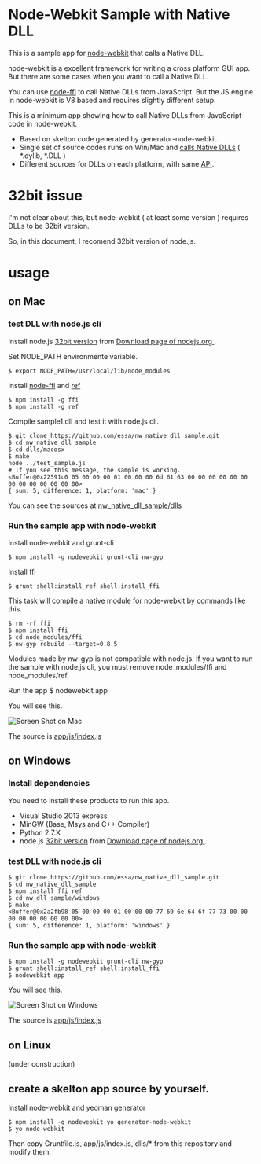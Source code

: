 # Node-Webkit Sample with Native DLL

This is a sample app for [node-webkit](https://github.com/rogerwang/node-webkit) that calls a Native DLL.

node-webkit is a excellent framework for writing a cross platform GUI app. But there are some cases when you want to call a Native DLL.

You can use [node-ffi](https://github.com/rbranson/node-ffi) to call Native DLLs from JavaScript. But the JS engine in node-webkit is V8 based and requires slightly different setup.

This is a minimum app showing how to call Native DLLs from JavaScript code in node-webkit.

* Based on skelton code generated by generator-node-webkit.
* Single set of source codes runs on Win/Mac and [calls Native  DLLs](https://github.com/essa/nw_native_dll_sample/blob/master/app/js/index.js) ( *.dylib, *.DLL )
* Different sources for DLLs on each platform, with same [API](https://github.com/essa/nw_native_dll_sample/blob/master/dlls/macosx/sample1.h).

# 32bit issue

I'm not clear about this, but node-webkit ( at least some version ) requires DLLs to be 32bit version.

So, in this document, I recomend 32bit version of node.js.

# usage

## on Mac

### test DLL with node.js cli

Install node.js [32bit version](http://nodejs.org/dist/v0.10.26/node-v0.10.26-darwin-x86.tar.gz) from [Download page of nodejs.org ](http://nodejs.org/download/).

Set NODE_PATH environmente variable.

    $ export NODE_PATH=/usr/local/lib/node_modules

Install [node-ffi](https://github.com/rbranson/node-ffi) and [ref](https://github.com/TooTallNate/ref)

    $ npm install -g ffi
    $ npm install -g ref

Compile sample1.dll and test it with node.js cli.

    $ git clone https://github.com/essa/nw_native_dll_sample.git
    $ cd nw_native_dll_sample
    $ cd dlls/macosx
    $ make
    node ../test_sample.js
    # If you see this message, the sample is working.
    <Buffer@0x22591c0 05 00 00 00 01 00 00 00 6d 61 63 00 00 00 00 00 00 00 00 00 00 00 00 00>
    { sum: 5, difference: 1, platform: 'mac' }

You can see the sources at [nw_native_dll_sample/dlls](https://github.com/essa/nw_native_dll_sample/tree/master/dlls)

### Run the sample app with node-webkit

Install node-webkit and grunt-cli

    $ npm install -g nodewebkit grunt-cli nw-gyp

Install ffi

    $ grunt shell:install_ref shell:install_ffi

This task will compile a native module for node-webkit by commands like this.

    $ rm -rf ffi
    $ npm install ffi
    $ cd node_modules/ffi
    $ nw-gyp rebuild --target=0.8.5'

Modules made by nw-gyp is not compatible with node.js. If you want to run the sample with node.js cli, you must remove node_modules/ffi and node_modules/ref.

Run the app
    $ nodewebkit app

You will see this.

![Screen Shot on Mac](https://raw.github.com/essa/nw_native_dll_sample/master/screenshots/nw_dll_mac.png)

The source is [app/js/index.js](https://github.com/essa/nw_native_dll_sample/blob/master/app/js/index.js)

## on Windows

### Install dependencies

You need to install these products to run this app.

* Visual Studio 2013 express
* MinGW (Base, Msys and C++ Compiler)
* Python 2.7.X
* node.js [32bit version](http://nodejs.org/dist/v0.10.26/node-v0.10.26-x86.msi) from [Download page of nodejs.org ](http://nodejs.org/download/).

### test DLL with node.js cli

    $ git clone https://github.com/essa/nw_native_dll_sample.git
    $ cd nw_native_dll_sample
    $ npm install ffi ref
    $ cd nw_dll_sample/windows
    $ make  
    <Buffer@0x2a2fb98 05 00 00 00 01 00 00 00 77 69 6e 64 6f 77 73 00 00 00 00 00 00 00 00 00>
    { sum: 5, difference: 1, platform: 'windows' }

### Run the sample app with node-webkit

    $ npm install -g nodewebkit grunt-cli nw-gyp
    $ grunt shell:install_ref shell:install_ffi
    $ nodewebkit app

You will see this.

![Screen Shot on Windows](https://raw.github.com/essa/nw_native_dll_sample/master/screenshots/nw_dll_win.png)

The source is [app/js/index.js](https://github.com/essa/nw_native_dll_sample/blob/master/app/js/index.js)

## on Linux

(under construction)

## create a skelton app source by yourself.

Install node-webkit and yeoman generator

    $ npm install -g nodewebkit yo generator-node-webkit
    $ yo node-webkit

Then copy Gruntfile.js, app/js/index.js, dlls/* from this repository and modify them.



